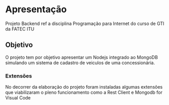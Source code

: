 # Apresentação

Projeto Backend ref a disciplina Programação para Internet do curso de GTI da FATEC ITU

## Objetivo

O projeto tem por objetivo apresentar um Nodejs integrado ao MongoDB simulando um sistema de cadastro de veiculos de uma concessionária.

### Extensões

No decorrer da elaboração do projeto foram instaladas algumas extensões que viabilizaram o pleno funcionamento como a Rest Client e Mongodb for Visual Code

